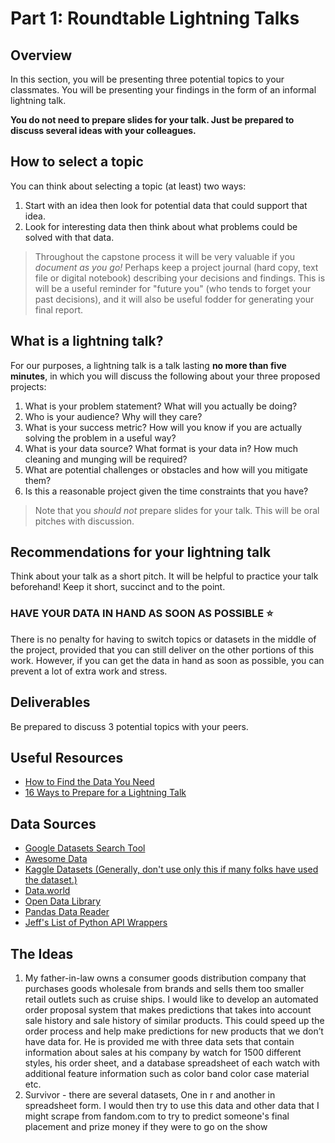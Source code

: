 # Part 1: Roundtable Lightning Talks

## Overview

In this section, you will be presenting three potential topics to your classmates. You will be presenting your findings in the form of an informal lightning talk.

**You do not need to prepare slides for your talk.  Just be prepared to discuss several ideas with your colleagues.**

## How to select a topic

You can think about selecting a topic (at least) two ways:

1. Start with an idea then look for potential data that could support that idea.
2. Look for interesting data then think about what problems could be solved with that data.

> Throughout the capstone process it will be very valuable if you *document as you go!*  Perhaps keep a project journal (hard copy, text file or digital notebook) describing your decisions and findings.  This is will be a useful reminder for "future you" (who tends to forget your past decisions), and it will also be useful fodder for generating your final report.

## What is a lightning talk?

For our purposes, a lightning talk is a talk lasting **no more than five minutes**, in which you will discuss the following about your three proposed projects:

1. What is your problem statement?  What will you actually be doing?
2. Who is your audience?  Why will they care?
3. What is your success metric?  How will you know if you are actually solving the problem in a useful way?
4. What is your data source?  What format is your data in?  How much cleaning and munging will be required?
5. What are potential challenges or obstacles and how will you mitigate them?
6. Is this a reasonable project given the time constraints that you have?


> Note that you *should not* prepare slides for your talk.  This will be oral pitches with discussion.

## Recommendations for your lightning talk

Think about your talk as a short pitch.  It will be helpful to practice your talk beforehand!  Keep it short, succinct and to the point.


### HAVE YOUR DATA IN HAND AS SOON AS POSSIBLE ⭐️

There is no penalty for having to switch topics or datasets in the middle of the project, provided that you can still deliver on the other portions of this work. However, if you can get the data in hand as soon as possible, you can prevent a lot of extra work and stress. 

## Deliverables

Be prepared to discuss 3 potential topics with your peers.

## Useful Resources

- [How to Find the Data You Need](http://flowingdata.com/2009/10/01/30-resources-to-find-the-data-you-need/)
- [16 Ways to Prepare for a Lightning Talk](https://www.semrush.com/blog/16-ways-to-prepare-for-a-lightning-talk/)

## Data Sources 

- [Google Datasets Search Tool](https://toolbox.google.com/datasetsearch)
- [Awesome Data](https://github.com/awesomedata/awesome-public-datasets)
- [Kaggle Datasets (Generally, don't use only this if many folks have used the dataset.)](https://www.kaggle.com/datasets)
- [Data.world](https://data.world/)
- [Open Data Library](https://opendatalibrary.com/)
- [Pandas Data Reader](https://pandas-datareader.readthedocs.io/en/latest/remote_data.html)
- [Jeff's List of Python API Wrappers](https://github.com/discdiver/list-of-python-api-wrappers) 

## The Ideas
1. My father-in-law owns a consumer goods distribution company that  purchases goods wholesale from brands and sells them too smaller retail outlets such as cruise ships. I would like to develop an automated order proposal system that makes predictions that takes into account sale history and sale history of similar products. This could speed up the order process and help make predictions for new products that we don’t have data for. He is provided me with three data sets that contain information about sales at his company by watch for 1500 different styles, his order sheet, and a database spreadsheet of each watch with additional feature information such as color band color case material etc. 
2. Survivor - there are several datasets, One in r and another in spreadsheet form. I would then try to use this data and other data that I might scrape from fandom.com to try to predict someone's final placement and prize money if they were to go on the show